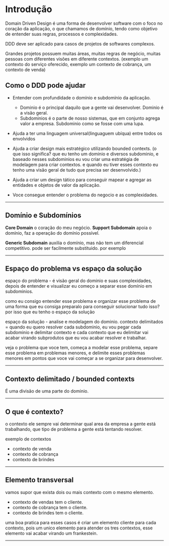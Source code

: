 # Introdução

Domain Driven Design é uma forma de desenvolver software com o foco no coração da aplicação, o que chamamos de domínio, tendo como objetivo de entender suas regras, processos e complexidades.

DDD deve ser aplicado para casos de projetos de softwares complexos.

Grandes projetos possuem muitas áreas, muitas regras de negócio, muitas pessoas com diferentes visões em diferente contextos. (exemplo um contexto do serviço oferecido, exemplo um contexto de cobrança, um contexto de venda)


## Como o DDD pode ajudar
- Entender com profundidade o domínio e subdomínio da aplicação. 

	- Dominio é o principal daquilo que a gente vai desenvolver. Dominio é a visão geral. 
	- Subdominios é o parte de nosso sistemas, que em conjunto agrega valor a empresa. Subdominio como se fosse com uma lupa.


- Ajuda a ter uma linguagem universal(linguaguem ubíqua) entre todos os envolvidos

- Ajuda a criar design mais estratégico utilizando bounded contexts. (o que isso significa? que eu tenho um dominio e diversos subdominio, e baseado nesses subdominios eu vou criar uma estratégia de modelagem para criar contextos. e quando eu tiver esses contexto eu tenho uma visão geral de tudo que precisa ser desenvolvido.)

- Ajuda a criar um design tático para conseguir mapear e agregar as entidades e objetos de valor da aplicação.

- Voce consegue entender o problema do negocio e as complexidades.

________________________________________________
## Domínio e Subdomínios 

**Core Domain**  o coração do meu negócio.
**Support Subdomain** apoia o domínio, faz a operação do domínio possível.

**Generic Subdomain** auxilia o domínio, mas não tem um diferencial competitivo. pode ser facilmente substituido.
por exemplo 

___________________________________________________
## Espaço do problema vs espaço da solução

espaço do problema - é visão geral do dominio e suas complexidades, depois de entender e visualizar eu começo a separar esse domínio em subdominios.


como eu consigo entender esse problema e organizar esse problema de uma forma que eu consiga preparalo para conseguir solucionar tudo isso? por isso que eu tenho o espaço da solução

espaço da solução - analise e modelagem do dominio. 
contexto delimitados =
quando eu quero resolver cada subdominio, eu vou pegar cada subdominio e delimitar contexto e cada contexto que eu delimitar vai acabar virando subprodutos que eu vou acabar resolver e trabalhar.

veja o problema que voce tem, começa a modelar esse problema, separe esse problema em problemas menores, e delimite esses problemas menores em pontos que voce vai começar a se organizar para desenvolver.

______________________________________________________
## Contexto delimitado / bounded contexts 
É uma divisão de uma parte do dominio.


______________________________________________________
## O que é contexto?
o contexto ele sempre vai determinar qual area da empresa a gente está trabalhando, que tipo de problema a gente está tentando resolver.

exemplo de contextos
- contexto de venda
- contexto de cobrança
- contexto de brindes
_____________________________________________________
## Elemento transversal
vamos supor que exista dois ou mais contexto com o mesmo elemento.
- contexto de vendas tem o cliente.
- contexto de cobrança tem o cliente.
- contexto de brindes tem o cliente.

uma boa pratica para esses casos é criar um elemento cliente para cada contexto, pois um unico elemento para atender os tres contextos, esse elemento vai acabar virando um frankestein.
________________________________________________________________

